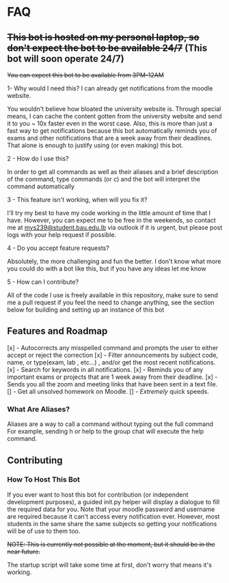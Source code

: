 # FAQ

## ~~This bot is hosted on my personal laptop, so don't expect the bot to be available 24/7~~ (This bot will soon operate 24/7)

~~You can expect this bot to be available from 3PM-12AM~~

1- Why would I need this? I can already get notifications from the moodle website.

You wouldn't believe how bloated the university website is. Through special means, I can cache the content gotten from the university website and send it to you ~ 10x faster even in the worst case. Also, this is more than just a fast way to get notifications because this bot automatically reminds you of exams and other notifications that are a week away from their deadlines. That alone is enough to justify using (or even making) this bot.

2 - How do I use this?

In order to get all commands as well as their aliases and a brief description of the command,
type commands (or c) and the bot will interpret the command automatically

3 - This feature isn't working, when will you fix it?

I'll try my best to have my code working in the little amount of time that I have. However, you can expect me to be free in the weekends, so contact me at mys239@student.bau.edu.lb via outlook if it is urgent, but please post logs with your help request if possible.

4 - Do you accept feature requests?

Absolutely, the more challenging and fun the better. I don't know what more you could do with a bot like this, but if you have any ideas let me know

5 - How can I contribute?

All of the code I use is freely available in this repository, make sure to send me a pull request if you feel the need to change anything, see the section below for building and setting up an instance of this bot

## Features and Roadmap

[x] - Autocorrects any misspelled command and prompts the user to either accept or reject the correction
[x] - Filter announcements by subject code, name, or type(exam, lab , etc...) ,  and/or get the most recent notifications.
[x] - Search for keywords in all notifications.
[x] - Reminds you of any important exams or projects that are 1 week away from their deadline.
[x] - Sends you all the zoom and meeting links that have been sent in a text file.
[]  - Get all unsolved homework on Moodle.
[]  - *Extremely* quick speeds.

### What Are Aliases?

Aliases are a way to call a command without typing out the full command
For example, sending h or help to the group chat will execute the help command.

## Contributing

### How To Host This Bot

If you ever want to host this bot for contribution (or independent development purposes), a guided init.py helper will display a dialogue to fill the required data for you.
Note that your moodle password and username are required because it can't access every notification ever. However, most students in the same share the same subjects so getting your notifications will be of use to them too.

~~NOTE: This is currently not possible at the moment, but it should be in the near future.~~

The startup script will take some time at first, don't worry that means it's working.
